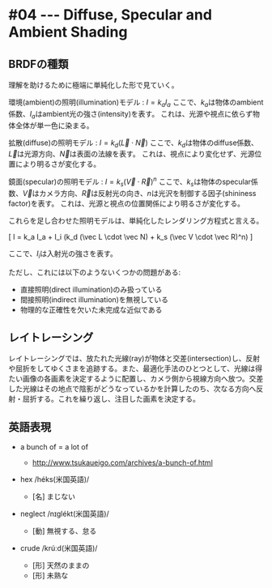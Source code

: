 # #04 --- Diffuse, Specular and Ambient Shading

## BRDFの種類

理解を助けるために極端に単純化した形で見ていく。

環境(ambient)の照明(illumination)モデル
: $I = k_a I_a$
  ここで、$k_a$は物体のambient係数、$I_a$はambient光の強さ(intensity)を表す。
  これは、光源や視点に依らず物体全体が単一色に染まる。

拡散(diffuse)の照明モデル
: $I = k_d (\vec L \cdot \vec N)$
  ここで、$k_d$は物体のdiffuse係数、$\vec L$は光源方向、$\vec N$は表面の法線を表す。
  これは、視点により変化せず、光源位置により明るさが変化する。

鏡面(specular)の照明モデル
: $I = k_s (\vec V \cdot \vec R)^n$
  ここで、$k_s$は物体のspecular係数、$\vec V$はカメラ方向、$\vec R$は反射光の向き、$n$は光沢を制御する因子(shininess factor)を表す。
  これは、光源と視点の位置関係により明るさが変化する。

これらを足し合わせた照明モデルは、単純化したレンダリング方程式と言える。

\[
I = k_a I_a + I_i (k_d (\vec L \cdot \vec N) + k_s (\vec V \cdot \vec R)^n)
\]

ここで、$I_i$は入射光の強さを表す。

ただし、これには以下のようないくつかの問題がある:

- 直接照明(direct illumination)のみ扱っている
- 間接照明(indirect illumination)を無視している
- 物理的な正確性を欠いた未完成な近似である

## レイトレーシング

レイトレーシングでは、放たれた光線(ray)が物体と交差(intersection)し、反射や屈折をしてゆくさまを追跡する。また、最適化手法のひとつとして、光線は得たい画像の各画素を決定するように配置し、カメラ側から視線方向へ放つ。交差した光線はその地点で陰影がどうなっているかを計算したのち、次なる方向へ反射・屈折する。これを繰り返し、注目した画素を決定する。

## 英語表現

- a bunch of = a lot of
    - http://www.tsukaueigo.com/archives/a-bunch-of.html

- hex /héks(米国英語)/
    - [名] まじない

- neglect /nɪglékt(米国英語)/
    - [動] 無視する、怠る

- crude /krúːd(米国英語)/
    - [形] 天然のままの
    - [形] 未熟な
